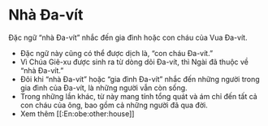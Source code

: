 # Nhà Đa-vít

Đặc ngữ “nhà Đa-vít” nhắc đến gia đình hoặc con cháu của Vua Đa-vít. 
- Đặc ngữ này cũng có thể được dịch là, “con cháu Đa-vít.” 
- Vì Chúa Giê-xu được sinh ra từ dòng dõi Đa-vít, thì Ngài đã thuộc về “nhà Đa-vít.” 
- Đôi khi “nhà Đa-vít” hoặc “gia đình Đa-vít” nhắc đến những người trong gia đình của Đa-vít, là những người vẫn còn sống. 
- Trong những lần khác, từ này mang tính tổng quát và ám chỉ đến tất cả con cháu của ông, bao gồm cả những người đã qua đời.
- Xem thêm [[:En:obe:other:house]]

